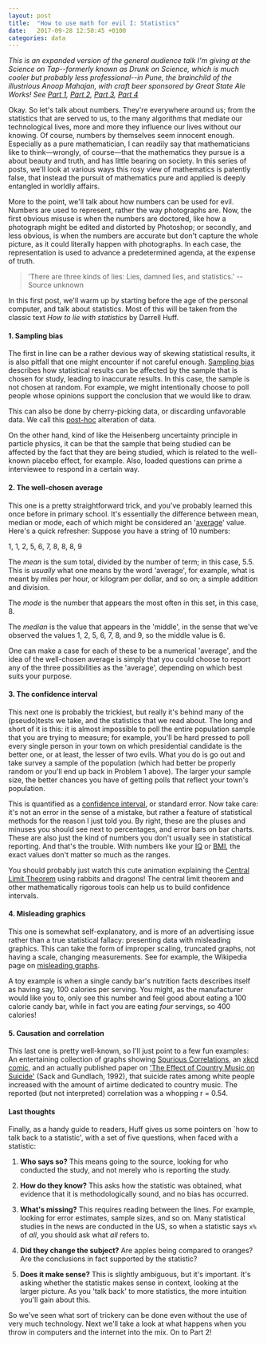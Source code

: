```yaml
---
layout: post
title:  "How to use math for evil I: Statistics"
date:   2017-09-28 12:50:45 +0100
categories: data
---
```


*This is an expanded version of the general audience talk I'm giving at the Science on Tap--formerly known as Drunk on Science, which is much cooler but probably less professional--in Pune, the brainchild of the illustrious Anoop Mahajan, with craft beer sponsored by Great State Ale Works! See [Part 1](https://tiwong.github.io/data/2017/09/28/how-to-use-math-for-evil-1.html), [Part 2](https://tiwong.github.io/data/2017/09/30/how-to-use-math-for-evil-2.html), [Part 3](https://tiwong.github.io/data/2017/10/03/how-to-use-math-for-evil-3.html), [Part 4](https://tiwong.github.io/data/2017/10/06/how-to-use-math-for-evil-4.html)*

Okay. So let's talk about numbers. They're everywhere around us; from the statistics that are served to us, to the many algorithms that mediate our technological lives, more and more they influence our lives without our knowing. Of course, numbers by themselves seem innocent enough. Especially as a pure mathematician, I can readily say that mathematicians like to think—wrongly, of course—that the mathematics they pursue is a about beauty and truth, and has little bearing on society. In this series of posts, we'll look at various ways this rosy view of mathematics is patently false, that instead the pursuit of mathematics pure and applied is deeply entangled in worldly affairs.

More to the point, we'll talk about how numbers can be used for evil. Numbers are used to represent, rather the way photographs are. Now, the first obvious misuse is when the numbers are doctored, like how a photograph might be edited and distorted by Photoshop; or secondly, and less obvious, is when the numbers are accurate but don't capture the whole picture, as it could literally happen with photographs. In each case, the representation is used to advance a predetermined agenda, at the expense of truth.

> 'There are three kinds of lies: Lies, damned lies, and statistics.' -- Source unknown

In this first post, we'll warm up by starting before the age of the personal computer, and talk about statistics. Most of this will be taken from the classic text *How to lie with statistics* by Darrell Huff.

#### 1. Sampling bias

The first in line can be a rather devious way of skewing statistical results, it is also pitfall that one might encounter if not careful enough. [Sampling bias](https://en.wikipedia.org/wiki/Sampling_bias) describes how statistical results can be affected by the sample that is chosen for study, leading to inaccurate results. In this case, the sample is not chosen at random. For example, we might intentionally choose to poll people whose opinions support the conclusion that we would like to draw.

This can also be done by cherry-picking data, or discarding unfavorable data. We call this [post-hoc](https://en.wikipedia.org/wiki/Post_hoc_analysis) alteration of data.

On the other hand, kind of like the Heisenberg uncertainty principle in particle physics, it can be that the sample that being studied can be affected by the fact that they are being studied, which is related to the well-known placebo effect, for example. Also, loaded questions can prime a interviewee to respond in a certain way.

#### 2. The well-chosen average

This one is a pretty straightforward trick, and you've probably learned this once before in primary school. It's essentially the difference between mean, median or mode, each of which might be considered an '[average](https://en.wikipedia.org/wiki/Average)' value. Here's a quick refresher: Suppose you have a string of 10 numbers:

1, 1, 2, 5, 6, 7, 8, 8, 8, 9

The *mean* is the sum total, divided by the number of term; in this case, 5.5. This is *usually* what one means by the word 'average', for example, what is meant by miles per hour, or kilogram per dollar, and so on; a simple addition and division.

The *mode* is the number that appears the most often in this set, in this case, 8.

The *median* is the value that appears in the 'middle', in the sense that we've observed the values 1, 2, 5, 6, 7, 8, and 9, so the middle value is 6.

One can make a case for each of these to be a numerical 'average', and the idea of the well-chosen average is simply that you could choose to report any of the three possibilities as the 'average', depending on which best suits your purpose.

#### 3. The confidence interval

This next one is probably the trickiest, but really it's behind many of the (pseudo)tests we take, and the statistics that we read about. The long and short of it is this: it is almost impossible to poll the entire population sample that you are trying to measure; for example, you'll be hard pressed to poll every single person in your town on which presidential candidate is the better one, or at least, the lesser of two evils. What you do is go out and take survey a sample of the population (which had better be properly random or you'll end up back in Problem 1 above). The larger your sample size, the better chances you have of getting polls that reflect your town's population.

This is quantified as a [confidence interval](https://en.wikipedia.org/wiki/Confidence_interval), or standard error. Now take care: it's not an error in the sense of a mistake, but rather a feature of statistical methods for the reason I just told you. By right, these are the pluses and minuses you should see next to percentages, and error bars on bar charts. These are also just the kind of numbers you don't usually see in statistical reporting. And that's the trouble. With numbers like your [IQ](https://en.wikipedia.org/wiki/IQ) or [BMI](https://en.wikipedia.org/wiki/Body_mass_index), the exact values don't matter so much as the ranges. 

You should probably just watch this cute animation explaining the [Central Limit Theorem](http://www.nytimes.com/2013/09/24/science/as-normal-as-rabbits-weights-and-dragons-wings.html) using rabbits and dragons! The central limit theorem and other mathematically rigorous tools can help us to build confidence intervals.

#### 4. Misleading graphics

This one is somewhat self-explanatory, and is more of an advertising issue rather than a true statistical fallacy: presenting data with misleading graphics. This can take the form of improper scaling, truncated graphs, not having a scale, changing measurements. See for example, the Wikipedia page on [misleading graphs](https://en.wikipedia.org/wiki/Misleading_graph).

A toy example is when a single candy bar's nutrition facts describes itself as having say, 100 calories per serving. You might, as the manufacturer would like you to, only see this number and feel good about eating a 100 calorie candy bar, while in fact you are eating *four* servings, so 400 calories!

#### 5. Causation and correlation

This last one is pretty well-known, so I'll just point to a few fun examples: An entertaining collection of graphs showing [Spurious Correlations](http://www.tylervigen.com/spurious-correlations), an [xkcd comic](https://xkcd.com/552/), and an actually published paper on ['The Effect of Country Music on Suicide'](http://comp.uark.edu/~ches/CountryMusic_Suicide.pdf) (Sack and Gundlach, 1992), that suicide rates among white people increased with the amount of airtime dedicated to country music. The reported (but not interpreted) correlation was a whopping r = 0.54.

#### Last thoughts

Finally, as a handy guide to readers, Huff gives us some pointers on `how to talk back to a statistic', with a set of five questions, when faced with a statistic: 

1. **Who says so?** This means going to the source, looking for who conducted the study, and not merely who is reporting the study. 

2. **How do they know?** This asks how the statistic was obtained, what evidence that it is methodologically sound, and no bias has occurred.

3. **What's missing?** This requires reading between the lines. For example, looking for error estimates, sample sizes, and so on. Many statistical studies in the news are conducted in the US, so when a statistic says `x%` of *all*, you should ask what *all* refers to.

4. **Did they change the subject?** Are apples being compared to oranges? Are the conclusions in fact supported by the statistic? 

5. **Does it make sense?** This is slightly ambiguous, but it's important. It's asking whether the statistic makes sense in context, looking at the larger picture. As you 'talk back' to more statistics, the more intuition you'll gain about this.

So we've seen what sort of trickery can be done even without the use of very much technology. Next we'll take a look at what happens when you throw in computers and the internet into the mix. On to Part 2!